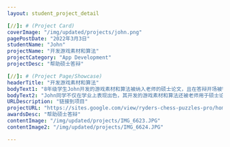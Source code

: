 ```yaml
---
layout: student_project_detail

[//]: # (Project Card)
coverImage: "/img/updated/projects/john.png"
pagePostDate: "2022年3月3日"
studentName: "John"
projectName: "开发游戏素材和算法"
projectCategory: "App Development"
projectDesc: "帮助硕士答辩"

[//]: # (Project Page/Showcase)
headerTitle: "开发游戏素材和算法"
bodyText1: "8年级学生John开发的游戏素材和算法被纳入老师的硕士论文，且在答辩开场被特别感谢。John的贡献展示了其出色的技术才华和实践能力。。"
bodyText2: "John同学不仅在学业上表现出色，其开发的游戏素材和算法还被老师用于硕士论文中。他的突出贡献得到了老师的高度认可和赞扬，我们为有这样的同学而感到骄傲和自豪。"
URLDescription: "链接到项目"
projectURL: "https://sites.google.com/view/ryders-chess-puzzles-pro/home"
awardsDesc: "帮助硕士答辩"
contentImage: "/img/updated/projects/IMG_6623.JPG"
contentImage2: "/img/updated/projects/IMG_6624.JPG"

---
```

